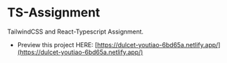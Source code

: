 # TS-Assignment

TailwindCSS and React-Typescript Assignment.

- Preview this project HERE: [https://dulcet-youtiao-6bd65a.netlify.app/](https://dulcet-youtiao-6bd65a.netlify.app/)
